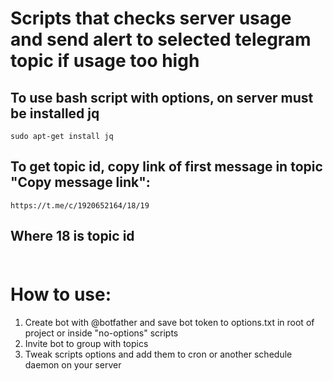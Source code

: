 # Scripts that checks server usage and send alert to selected telegram topic if usage too high

## To use bash script with options, on server must be installed jq
    sudo apt-get install jq

## To get topic id, copy link of first message in topic "Copy message link":
    https://t.me/c/1920652164/18/19
## Where 18 is topic id<br><br>

# How to use:
01) Create bot with @botfather and save bot token to options.txt in root of project or inside "no-options" scripts
02) Invite bot to group with topics
03) Tweak scripts options and add them to cron or another schedule daemon on your server

